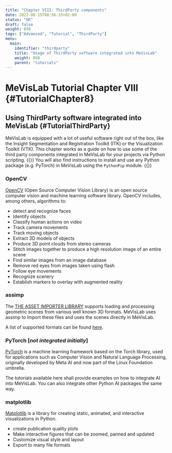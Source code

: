 ```yaml
---
title: "Chapter VIII: ThirdParty components"
date: 2022-06-15T08:56:33+02:00
status: "OK"
draft: false
weight: 850
tags: ["Advanced", "Tutorial", "ThirdParty"]
menu: 
  main:
    identifier: "thirdparty"
    title: "Usage of ThirdParty software integrated into MeVisLab"
    weight: 850
    parent: "tutorials"
---
```


# MeVisLab Tutorial Chapter VIII {#TutorialChapter8}

## Using ThirdParty software integrated into MeVisLab {#TutorialThirdParty}
MeVisLab is equipped with a lot of useful software right out of the box, like the Insight Segmentation and Registration Toolkit (ITK) or the Visualization Toolkit (VTK). This chapter works as a guide on how to use some of the third party components integrated in MeVisLab for your projects via Python scripting.
{{<alert class="info" caption="Additional Information">}}
You will also find instructions to install and use any Python package (e.g. PyTorch) in MeVisLab using the `PythonPip` module. 
{{</alert>}}

### OpenCV
[OpenCV](https://opencv.org/ "OpenCV") (Open Source Computer Vision Library) is an open source computer vision and machine learning software library. 
OpenCV includes, among others, algorithms to:
* detect and recognize faces
* Identify objects
* Classify human actions on video
* Track camera movements
* Track moving objects
* Extract 3D models of objects
* Produce 3D point clouds from stereo cameras
* Stitch images together to produce a high resolution image of an entire scene
* Find similar images from an image database
* Remove red eyes from images taken using flash
* Follow eye movements
* Recognize scenery 
* Establish markers to overlay with augmented reality

### assimp
The [THE ASSET IMPORTER LIBRARY](http://www.assimp.org/) supports loading and processing geometric scenes from various well known 3D formats. MeVisLab uses assimp to import these files and uses the scenes directly in MeVisLab.

A list of supported formats can be found [here](https://assimp-docs.readthedocs.io/en/v5.1.0/about/introduction.html).

### PyTorch \[*not integrated initially*\]
[PyTorch](http://www.pytorch.org) is a machine learning framework based on the Torch library, used for applications such as Computer Vision and Natural Language Processing, originally developed by Meta AI and now part of the Linux Foundation umbrella.

The tutorials available here shall provide examples on how to integrate AI into MeVisLab. You can also integrate other Python AI packages the same way.

### matplotlib
[Matplotlib](https://matplotlib.org/) is a library for creating static, animated, and interactive visualizations in Python.

* create publication quality plots
* Make interactive figures that can be zoomed, panned and updated
* Customize visual style and layout
* Export to many file formats
